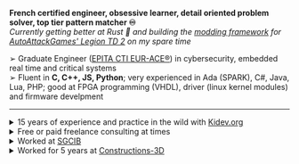**French certified engineer, obsessive learner, detail oriented problem solver, top tier pattern matcher ♾️**  
*Currently getting better at Rust 🦀 and building the [modding framework](https://github.com/LegionTD2-Modding) for [AutoAttackGames' Legion TD 2](https://beta.legiontd2.com/) on my spare time*  

➢ Graduate Engineer ([EPITA CTI EUR-ACE®](https://www.epita.fr/en/labels-certifications-partners/)) in cybersecurity, embedded real time and critical systems  
➢ Fluent in **C, C++, JS, Python**; very experienced in Ada (SPARK), C#, Java, Lua, PHP; good at FPGA programming (VHDL), driver (linux kernel modules) and firmware develpment 
____
<details>
  <summary>15 years of experience and practice in the wild with <a href="https://www.kidev.org">Kidev.org</a></summary>
- Modding that quickly lead to systems administration: hosting HLDS, TeamSpeak, Joomla on Debian dedicated servers from <a href="https://www.ovhcloud.com/">OVH</a></br>  
- Website configuration and development of a custom shop (Allopass+Paypal) that helped me pay for the servers rent ($50 per month was over my middle schooler budget)</br>    
</details>

<details>
  <summary>Free or paid freelance consulting at times</summary>  
- General help/debug/otpimizations of C#/Unity code to help friends that develop <a href="https://beta.legiontd2.com/">game I like</a></br>    
- Cloud engineering on <a href="https://aws.amazon.com/">AWS</a> and web development (Django) to help a friend getting started in her tatoo salon business</br>    
- OSS advocate and contributor to the ecosystem as much as I'm able to</br>  
</details>

<details>
  <summary>Worked at <a href="https://wholesale.banking.societegenerale.com">SGCIB</a></summary> 
- Developed in Java+JS the original protytype of <a href="https://youtu.be/eDjSM_WZKpY?si=MRavp-gGeKh7cL2P">Match my View</a>, a tool to help anyone by the correct derivatives associated with their underlying and their view</br>  
</details>

<details>
  <summary>Worked for 5 years at <a href="https://www.constructions-3d.com">Constructions-3D</a></summary>
- Development of a software suite: research (geometry, linear algebra), development (C++ Qt/QML) and project managenemt</br>    
- Created CMake presets, Makefiles, Bash and Python tools as well as documentation to help new developers get started quickly</br>    
- Engineered the CI pipeline from scratch using Github Actions: PR logic with auto checks and tests, auto build for Windows+Linux+macOS, Slack bots, installer wizard</br>    
- Established and managed the company’s AWS and GitHub account (introduced SAML, managed IAM, CloudWatch, Billing Conductor, RDS, EC2, VPC)</br>   
</details>  
